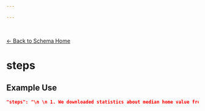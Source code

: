 ```yaml
---

---
```


<br>

[← Back to Schema Home](./)

# steps

<template>
    <div id = "container" v-if="this.lifecycle.processing">
      <p class="larger-text">{{this.lifecycle.processing.properties.steps.description}}</p>
      <p >Expected Type: <strong>{{this.lifecycle.processing.properties.steps.type}}</strong></p>
    </div>
</template>


<script>
import axios from 'axios'


export default {

    data() {
        return {
          schema: [],
          core: [],
          access: [],
          tags: [],
          considerations: [],
          resources: [],
          lifecycle: []
        }
    },
    methods: {
        whatsUp(){
          console.log(this.tags)
        },
        checkRequired(evaluatedItem, requiredFieldsList){
          if (requiredFieldsList === undefined || requiredFieldsList.length == 0) {
              return ''
          } else {
            if (requiredFieldsList.includes(evaluatedItem)){
                return 'x'
            } else {
                return ''
            }
          }
        }
    },
    computed: {
        data() {
            return this.$page.frontmatter
        }
    },
    created() {
        //returns a promise
        axios.get("https://raw.githubusercontent.com/bplmaps/data-description-schema/master/schema.json")
            .then(response => {
                this.schema = response.data.properties
                this.core = response.data.properties.core.properties
                this.access = response.data.properties.access
                this.tags = response.data.properties.tags.properties
                this.considerations = response.data.properties.considerations.properties
                this.resources = response.data.properties.resources.properties
                this.lifecycle = response.data.properties.lifecycle.properties
            }).catch(err => {
                console.log(err)
            })
    }
}
</script>

<style lang="stylus">

table#property-table
  width:100%

p.larger-text
  font-size 120%

td#required
  text-align center

</style>

## Example Use

``` json
"steps": "\n \n 1. We downloaded statistics about median home value from a census data download tool \n 2. We also downloaded census tract GIS boundary files from the same tool \n 3. We edited the data tables to only include important information about the topic of study \n 4. We renamed columns with human-readable column headers \n 5. We documented the new names in a codebook \n 6. We combined the new data tables to the GIS boundary files using GIS software to create the final dataset"
```